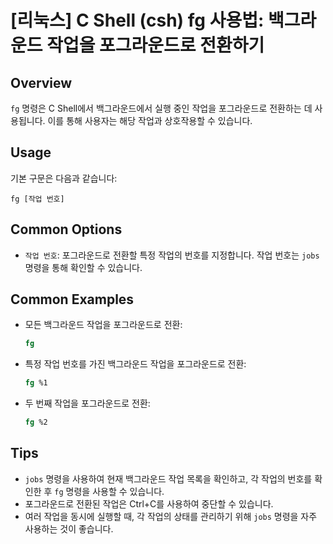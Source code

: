 # [리눅스] C Shell (csh) fg 사용법: 백그라운드 작업을 포그라운드로 전환하기

## Overview
`fg` 명령은 C Shell에서 백그라운드에서 실행 중인 작업을 포그라운드로 전환하는 데 사용됩니다. 이를 통해 사용자는 해당 작업과 상호작용할 수 있습니다.

## Usage
기본 구문은 다음과 같습니다:
```
fg [작업 번호]
```

## Common Options
- `작업 번호`: 포그라운드로 전환할 특정 작업의 번호를 지정합니다. 작업 번호는 `jobs` 명령을 통해 확인할 수 있습니다.

## Common Examples
- 모든 백그라운드 작업을 포그라운드로 전환:
  ```csh
  fg
  ```

- 특정 작업 번호를 가진 백그라운드 작업을 포그라운드로 전환:
  ```csh
  fg %1
  ```

- 두 번째 작업을 포그라운드로 전환:
  ```csh
  fg %2
  ```

## Tips
- `jobs` 명령을 사용하여 현재 백그라운드 작업 목록을 확인하고, 각 작업의 번호를 확인한 후 `fg` 명령을 사용할 수 있습니다.
- 포그라운드로 전환된 작업은 Ctrl+C를 사용하여 중단할 수 있습니다.
- 여러 작업을 동시에 실행할 때, 각 작업의 상태를 관리하기 위해 `jobs` 명령을 자주 사용하는 것이 좋습니다.